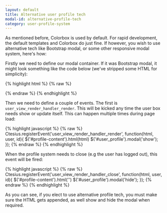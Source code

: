 ```yaml
---
layout: default
title: Alternative user profile tech
modal-id: alternative-profile-tech
category: user-profile-system
---
```

As mentioned before, Colorbox is used by default. For rapid development, the default templates and Colorbox do just fine. If however, you wish to use alternative tech like Bootstrap modal, or some other responsive modal system, here's how:

Firstly we need to define our modal container. If it was Bootstrap modal, it might look something like the code below (we've stripped some HTML for simplicity):

{% highlight html %}
{% raw %}
<div id="user_profile" class="modal fade modal-lg" role="dialog">
 <div class="modal-dialog">
  <div class="modal-content">
   <div class="modal-body" id="profile-content"></div>
  </div>
 </div>
</div>
{% endraw %}
{% endhighlight %}

Then we need to define a couple of events. The first is ``user_view_render_handler_render``. This will be kicked any time the user box needs show or update itself. This can happen multiple times during page load:

{% highlight javascript %}
{% raw %}
Ctesius.registerEvent('user_view_render_handler_render', function(html, user, id){
 $('#profile-content').html(html)
 $('#user_profile').modal('show');
});
{% endraw %}
{% endhighlight %}

When the profile system needs to close (e.g the user has logged out), this event will be fired:

{% highlight javascript %}
{% raw %}
Ctesius.registerEvent('user_view_render_handler_close', function(html, user, id){
 $('#profile-content').html('')
 $('#user_profile').modal('hide');
});
{% endraw %}
{% endhighlight %}

As you can see, if you elect to use alternative profile tech, you must make sure the HTML gets appended, as well show and hide the modal when required.

